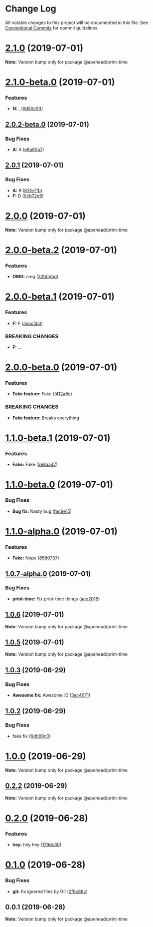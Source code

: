 # Change Log

All notable changes to this project will be documented in this file.
See [Conventional Commits](https://conventionalcommits.org) for commit guidelines.

# [2.1.0](https://github.com/apehead/monorepo-playground/compare/v2.1.0-beta.0...v2.1.0) (2019-07-01)

**Note:** Version bump only for package @apehead/print-time





# [2.1.0-beta.0](https://github.com/apehead/monorepo-playground/compare/v2.0.2-beta.0...v2.1.0-beta.0) (2019-07-01)


### Features

* **N:** , ([9d50c93](https://github.com/apehead/monorepo-playground/commit/9d50c93))





## [2.0.2-beta.0](https://github.com/apehead/monorepo-playground/compare/v2.0.1...v2.0.2-beta.0) (2019-07-01)


### Bug Fixes

* **A:** A ([e6a60a7](https://github.com/apehead/monorepo-playground/commit/e6a60a7))





## [2.0.1](https://github.com/apehead/monorepo-playground/compare/v2.0.0...v2.0.1) (2019-07-01)


### Bug Fixes

* **A:** B ([831e7fb](https://github.com/apehead/monorepo-playground/commit/831e7fb))
* **F:** D ([0cb72e9](https://github.com/apehead/monorepo-playground/commit/0cb72e9))





# [2.0.0](https://github.com/apehead/monorepo-playground/compare/v2.0.0-beta.2...v2.0.0) (2019-07-01)

**Note:** Version bump only for package @apehead/print-time





# [2.0.0-beta.2](https://github.com/apehead/monorepo-playground/compare/v2.0.0-beta.1...v2.0.0-beta.2) (2019-07-01)


### Features

* **OMG:** omg ([32b0dbd](https://github.com/apehead/monorepo-playground/commit/32b0dbd))





# [2.0.0-beta.1](https://github.com/apehead/monorepo-playground/compare/v2.0.0-beta.0...v2.0.0-beta.1) (2019-07-01)


### Features

* **F:** F ([abac5bd](https://github.com/apehead/monorepo-playground/commit/abac5bd))


### BREAKING CHANGES

* **F:** ...





# [2.0.0-beta.0](https://github.com/apehead/monorepo-playground/compare/v1.1.0-beta.1...v2.0.0-beta.0) (2019-07-01)


### Features

* **Fake feature:** Fake ([f412a6c](https://github.com/apehead/monorepo-playground/commit/f412a6c))


### BREAKING CHANGES

* **Fake feature:** Breaks everything





# [1.1.0-beta.1](https://github.com/apehead/monorepo-playground/compare/v1.1.0-beta.0...v1.1.0-beta.1) (2019-07-01)


### Features

* **Fake:** Fake ([3e8aa47](https://github.com/apehead/monorepo-playground/commit/3e8aa47))





# [1.1.0-beta.0](https://github.com/apehead/monorepo-playground/compare/v1.1.0-alpha.0...v1.1.0-beta.0) (2019-07-01)


### Bug Fixes

* **Bug fix:** Nasty bug ([fac9e15](https://github.com/apehead/monorepo-playground/commit/fac9e15))





# [1.1.0-alpha.0](https://github.com/apehead/monorepo-playground/compare/v1.0.7-alpha.0...v1.1.0-alpha.0) (2019-07-01)


### Features

* **Fake:** Nope ([8580737](https://github.com/apehead/monorepo-playground/commit/8580737))





## [1.0.7-alpha.0](https://github.com/apehead/monorepo-playground/compare/v1.0.6...v1.0.7-alpha.0) (2019-07-01)


### Bug Fixes

* **print-time:** Fix print-time things ([aee2016](https://github.com/apehead/monorepo-playground/commit/aee2016))





## [1.0.6](https://github.com/apehead/monorepo-playground/compare/v1.0.5...v1.0.6) (2019-07-01)

**Note:** Version bump only for package @apehead/print-time





## [1.0.5](https://github.com/apehead/monorepo-playground/compare/v1.0.4...v1.0.5) (2019-07-01)

**Note:** Version bump only for package @apehead/print-time





## [1.0.3](https://github.com/apehead/monorepo-playground/compare/v1.0.2...v1.0.3) (2019-06-29)


### Bug Fixes

* **Awesome fix:** Awesome :D ([3ac4671](https://github.com/apehead/monorepo-playground/commit/3ac4671))





## [1.0.2](https://github.com/apehead/monorepo-playground/compare/v1.0.1...v1.0.2) (2019-06-29)


### Bug Fixes

* fake fix ([6db69d3](https://github.com/apehead/monorepo-playground/commit/6db69d3))





# [1.0.0](https://github.com/apehead/monorepo-playground/compare/v0.2.6...v1.0.0) (2019-06-29)

**Note:** Version bump only for package @apehead/print-time





## [0.2.2](https://github.com/apehead/monorepo-playground/compare/v0.2.1...v0.2.2) (2019-06-29)

**Note:** Version bump only for package @apehead/print-time





# [0.2.0](https://github.com/apehead/monorepo-playground/compare/v0.1.0...v0.2.0) (2019-06-28)


### Features

* **hey:** hey hey ([179dc30](https://github.com/apehead/monorepo-playground/commit/179dc30))





# [0.1.0](https://github.com/apehead/monorepo-playground/compare/v0.0.1...v0.1.0) (2019-06-28)


### Bug Fixes

* **git:** fix ignored files by Git ([2f6c88c](https://github.com/apehead/monorepo-playground/commit/2f6c88c))





## 0.0.1 (2019-06-28)

**Note:** Version bump only for package @apehead/print-time
